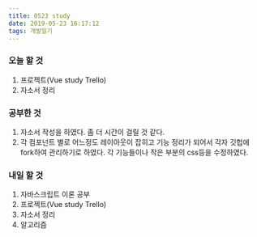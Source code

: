 ```yaml
---
title: 0523 study
date: 2019-05-23 16:17:12
tags: 개발일기
---
```


### 오늘 할 것

1. 프로젝트(Vue study Trello)
2. 자소서 정리

### 공부한 것

1. 자소서 작성을 하였다. 좀 더 시간이 걸릴 것 같다.
2. 각 컴포넌트 별로 어느정도 레이아웃이 잡히고 기능 정리가 되어서 각자 깃헙에 fork하여 관리하기로 하였다. 각 기능들이나 작은 부분의 css등을 수정하였다.

### 내일 할 것

1. 자바스크립트 이론 공부
2. 프로젝트(Vue study Trello)
3. 자소서 정리
4. 알고리즘
